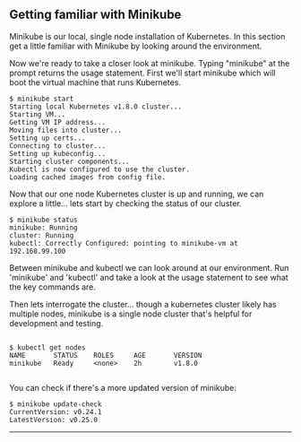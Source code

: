 
## Getting familiar with Minikube

Minikube is our local, single node installation of Kubernetes. In this section get a little familiar with Minikube by looking around the environment.


Now we're ready to take a closer look at minikube. Typing "minikube" at the prompt returns the usage statement. First we'll start minikube which will boot the virtual machine that runs Kubernetes.

```
$ minikube start
Starting local Kubernetes v1.8.0 cluster...
Starting VM...
Getting VM IP address...
Moving files into cluster...
Setting up certs...
Connecting to cluster...
Setting up kubeconfig...
Starting cluster components...
Kubectl is now configured to use the cluster.
Loading cached images from config file.

```

Now that our one node Kubernetes cluster is up and running, we can explore a little... lets start by checking the status of our cluster.

```
$ minikube status
minikube: Running
cluster: Running
kubectl: Correctly Configured: pointing to minikube-vm at 192.168.99.100

```

Between minikube and kubectl we can look around at our environment. Run 'minikube' and 'kubectl' and take a look at the usage statement to see what the key commands are.

Then lets interrogate the cluster... though a kubernetes cluster likely has multiple nodes, minikube is a single node cluster that's helpful for development and testing.

```

$ kubectl get nodes
NAME       STATUS    ROLES     AGE       VERSION
minikube   Ready     <none>    2h        v1.8.0


```

You can check if there's a more updated version of minikube:

```
$ minikube update-check
CurrentVersion: v0.24.1
LatestVersion: v0.25.0
```


---
